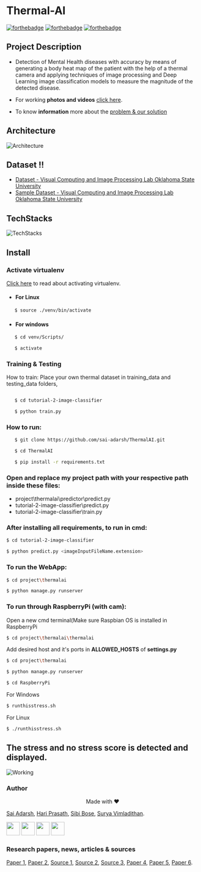 # Thermal-AI
[![forthebadge](https://forthebadge.com/images/badges/built-with-love.svg)](https://forthebadge.com)
[![forthebadge](https://forthebadge.com/images/badges/made-with-python.svg)](https://forthebadge.com)
[![forthebadge](https://forthebadge.com/images/badges/check-it-out.svg)](https://forthebadge.com)
## Project Description
 
* Detection of Mental Health diseases with accuracy by means of generating a body heat map of the patient with the help of a thermal camera and applying techniques of image processing and Deep Learning image classification models to measure the magnitude of the detected disease.

* For working **photos and videos** [click here](https://github.com/Sai-Adarsh/ThermalAI/tree/master/WorkingPhotos).
* To know **information** more about the [problem & our solution](https://github.com/Sai-Adarsh/ThermalAI/blob/master/Phase1/Team%20Appendly%20-%20Shaastra%20AI%20Challenge%202018%20Phase%20I%20Ideation.pdf)


## Architecture 
![Architecture](https://github.com/Sai-Adarsh/ThermalAI/blob/master/WorkingPhotos/Architecture%20.jpg)

## Dataset !!

* [Dataset - Visual Computing and Image Processing Lab 
Oklahoma State University](http://vcipl-okstate.org/pbvs/bench/Data/04/download.html)
* [Sample Dataset - Visual Computing and Image Processing Lab 
Oklahoma State University](http://vcipl-okstate.org/pbvs/bench/Data/04/face01.zip) 

## TechStacks

![TechStacks](https://raw.githubusercontent.com/Sai-Adarsh/ThermalAI/master/WorkingPhotos/Tech%20Stacks.jpg)
## Install

### Activate virtualenv

[Click here](https://stackoverflow.com/questions/14604699/how-to-activate-virtualenv) to read about activating virtualenv.

* #### For Linux
```sh
   $ source ./venv/bin/activate
```
* #### For windows
```sh
   $ cd venv/Scripts/
```
```sh
   $ activate
```   
### Training & Testing

How to train:
Place your own thermal dataset in training_data and testing_data folders,

```sh

   $ cd tutorial-2-image-classifier

   $ python train.py
   ```

### How to run:  

```sh
   $ git clone https://github.com/sai-adarsh/ThermalAI.git

   $ cd ThermalAI

   $ pip install -r requirements.txt
   ```
### Open and replace my project path with your respective path inside these files:
 * project\thermalai\predictor\predict.py
 * tutorial-2-image-classifier\predict.py
 * tutorial-2-image-classifier\train.py


### After installing all requirements, to run in cmd:
   ```sh
   $ cd tutorial-2-image-classifier

   $ python predict.py <imageInputFileName.extension>
   ```

### To run the WebApp:
   ```sh
   $ cd project\thermalai

   $ python manage.py runserver
   ```   

### To run through RaspberryPi (with cam):
   Open a new cmd terminal(Make sure Raspbian OS is installed in RaspberryPi
   ```sh
   $ cd project\thermalai\thermalai
   ```
   Add desired host and it's ports in **ALLOWED_HOSTS** of **settings.py**
   ```sh
   $ cd project\thermalai
   ```
   ```sh
   $ python manage.py runserver
   ```
   ```sh
   $ cd RaspberryPi
   ```
   For Windows
   ```sh
   $ runthisstress.sh
   ```
   For Linux
   ```sh
   $ ./runthisstress.sh
   ```
## The stress and no stress score is detected and displayed. 
![Working](https://github.com/Sai-Adarsh/ThermalAI/blob/master/WorkingPhotos/working.gif)

### Author

<p align="center"> Made with ❤</p>

[Sai Adarsh](https://github.com/sai-adarsh),
[Hari Prasath](https://www.linkedin.com/in/hari-prassath-27b3a4172/),
[Sibi Bose](https://www.linkedin.com/in/sibi-bose-8683b6150/),
[Surya Vimladithan](https://www.linkedin.com/in/surya-vimladithan-3a43a1179).

[<img src="https://image.flaticon.com/icons/svg/185/185961.svg" width="35" padding="10">](https://twitter.com/dialstudios)
[<img src="https://image.flaticon.com/icons/svg/185/185964.svg" width="35" padding="10">](linkedin.com/in/sai-adarsh/)
[<img src="https://image.flaticon.com/icons/svg/185/185981.svg" width="35" padding="10">](https://www.facebook.com/saiadarsh99)
[<img src="https://image.flaticon.com/icons/svg/185/185985.svg" width="35" padding="10">](https://www.instagram.com/adarsh_theories/)


### Research papers, news, articles & sources

[Paper 1](https://www.semanticscholar.org/paper/Facial-Thermal-Image-Analysis-for-Stress-Detection-Hong-Liu/2e8ccf7156629bcf14d43b946397eb04a14b9d78),
[Paper 2](http://www.pnas.org/content/pnas/suppl/2013/12/26/1321664111.DCSupplemental/pnas.201321664SI.pdf),
[Source 1](https://www.businesstoday.in/lifestyle/off-track/indians-suffer-from-stress-depression/story/280119.html),
[Source 2](https://economictimes.indiatimes.com/magazines/panache/89-per-cent-of-indias-population-suffering-from-stress-most-dont-feel-comfortable-talking-to-medical-professionals/articleshow/64926633.cms),
[Source 3](https://www.mentalhealth.org.uk/statistics/mental-health-statistics-stress),
[Paper 4](https://www.ncbi.nlm.nih.gov/pmc/articles/PMC3968009/),
[Paper 5](https://journals.plos.org/plosone/article?id=10.1371/journal.pone.0090782),
[Paper 6](https://www.researchgate.net/publication/261206963_Modeling_Stress_Using_Thermal_Facial_Patterns_A_Spatio-Temporal_Approach).

